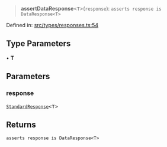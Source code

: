 > **assertDataResponse**\<`T`\>(`response`): `asserts response is DataResponse<T>`

Defined in: [src/types/responses.ts:54](https://github.com/bhavjitChauhan/khan-api/blob/67d30ab4498111952301bcaddbef9a132bf75105/src/types/responses.ts#L54)

## Type Parameters

• **T**

## Parameters

### response

[`StandardResponse`](api/type-aliases%5CStandardResponse.md)\<`T`\>

## Returns

`asserts response is DataResponse<T>`
